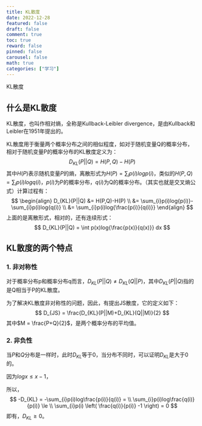 ```yaml
---
title: KL散度
date: 2022-12-28
featured: false
draft: false
comment: true
toc: true
reward: false
pinned: false
carousel: false
math: true
categories: ["学习"]
---
```




KL散度



<!-- more -->



## 什么是KL散度

KL散度，也叫作相对熵，全称是Kullback-Leibler divergence，是由Kullback和Leibler在1951年提出的。

KL散度用于衡量两个概率分布之间的相似程度，如对于随机变量Q的概率分布，相对于随机变量P的概率分布的KL散度定义为：
$$
D_{KL}(P||Q) = H(P,Q)-H(P)
$$
其中$H(P)$表示随机变量$P$的熵，离散形式为$H(P) = \sum_{i}p(i)log{p(i)}$，类似的$H(P,Q) = \sum_{i}p(i){logq(i)}$，$p(i)$为P的概率分布，$q(i)$为Q的概率分布。（其实也就是交叉熵公式）计算过程有：
$$
\begin{align}
 D_{KL}(P||Q) &= H(P,Q)-H(P) \\
 &= \sum_{i}p(i)log{p(i)}-\sum_{i}p(i)log{q(i)} \\
 &= \sum_{i}p(i)log{\frac{p(i)}{q(i)}}
\end{align}
$$
上面的是离散形式，相对的，还有连续形式：
$$
D_{KL}(P||Q) = \int p(x)log{\frac{p(x)}{q(x)}} dx
$$

## KL散度的两个特点

### 1. 非对称性

对于概率分布p和概率分布q而言，$D_{KL}(P||Q)\neq D_{KL}(Q||P)$，其中$D_{KL}(P||Q)$指的是Q相当于P的KL散度。

为了解决KL散度非对称性的问题，因此，有提出JS散度，它的定义如下：
$$
D_{JS} = \frac{D_{KL}(P||M)+D_{KL}(Q||M)}{2}
$$
其中$M = \frac{P+Q}{2}$，是两个概率分布的平均值。

### 2. 非负性

当$P$和$Q$分布是一样时，此时$D_{KL}$等于0，当分布不同时，可以证明$D_{KL}$是大于0的。

因为$logx\le x-1$，

所以，
$$
-D_{KL} = -\sum_{i}p(i)log\frac{p(i)}{q(i)} = \\
\sum_{i}p(i)log\frac{q(i)}{p(i)} \le \\
\sum_{i}p(i) \left( \frac{q(i)}{p(i)} -1 \right) = 0
$$
即有，$D_{KL} \ge 0$。

